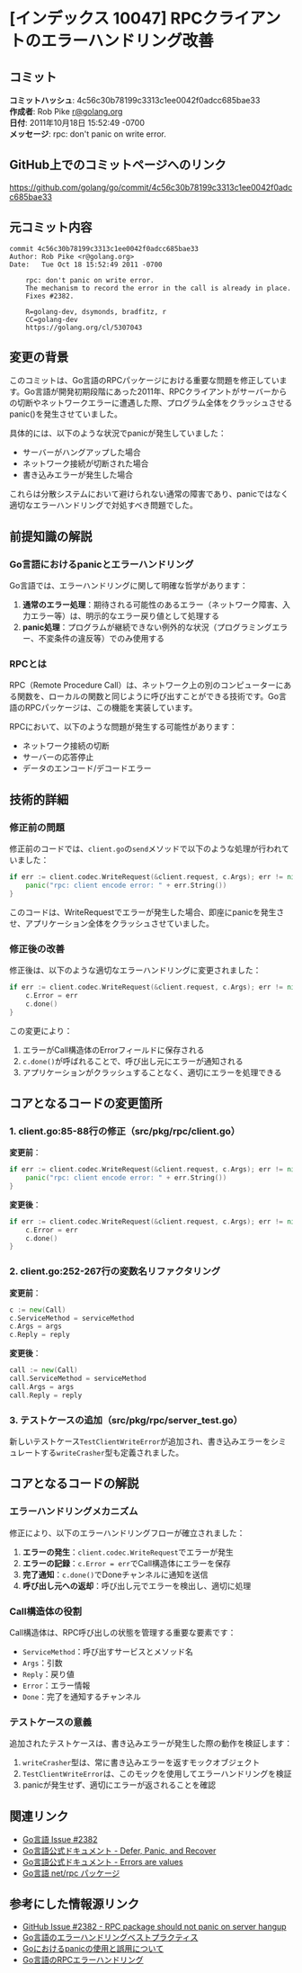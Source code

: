 # [インデックス 10047] RPCクライアントのエラーハンドリング改善

## コミット

**コミットハッシュ**: 4c56c30b78199c3313c1ee0042f0adcc685bae33  
**作成者**: Rob Pike <r@golang.org>  
**日付**: 2011年10月18日 15:52:49 -0700  
**メッセージ**: rpc: don't panic on write error.

## GitHub上でのコミットページへのリンク

https://github.com/golang/go/commit/4c56c30b78199c3313c1ee0042f0adcc685bae33

## 元コミット内容

```
commit 4c56c30b78199c3313c1ee0042f0adcc685bae33
Author: Rob Pike <r@golang.org>
Date:   Tue Oct 18 15:52:49 2011 -0700

    rpc: don't panic on write error.
    The mechanism to record the error in the call is already in place.
    Fixes #2382.
    
    R=golang-dev, dsymonds, bradfitz, r
    CC=golang-dev
    https://golang.org/cl/5307043
```

## 変更の背景

このコミットは、Go言語のRPCパッケージにおける重要な問題を修正しています。Go言語が開発初期段階にあった2011年、RPCクライアントがサーバーからの切断やネットワークエラーに遭遇した際、プログラム全体をクラッシュさせるpanic()を発生させていました。

具体的には、以下のような状況でpanicが発生していました：
- サーバーがハングアップした場合
- ネットワーク接続が切断された場合
- 書き込みエラーが発生した場合

これらは分散システムにおいて避けられない通常の障害であり、panicではなく適切なエラーハンドリングで対処すべき問題でした。

## 前提知識の解説

### Go言語におけるpanicとエラーハンドリング

Go言語では、エラーハンドリングに関して明確な哲学があります：

1. **通常のエラー処理**：期待される可能性のあるエラー（ネットワーク障害、入力エラー等）は、明示的なエラー戻り値として処理する
2. **panic処理**：プログラムが継続できない例外的な状況（プログラミングエラー、不変条件の違反等）でのみ使用する

### RPCとは

RPC（Remote Procedure Call）は、ネットワーク上の別のコンピューターにある関数を、ローカルの関数と同じように呼び出すことができる技術です。Go言語のRPCパッケージは、この機能を実装しています。

RPCにおいて、以下のような問題が発生する可能性があります：
- ネットワーク接続の切断
- サーバーの応答停止
- データのエンコード/デコードエラー

## 技術的詳細

### 修正前の問題

修正前のコードでは、`client.go`の`send`メソッドで以下のような処理が行われていました：

```go
if err := client.codec.WriteRequest(&client.request, c.Args); err != nil {
    panic("rpc: client encode error: " + err.String())
}
```

このコードは、WriteRequestでエラーが発生した場合、即座にpanicを発生させ、アプリケーション全体をクラッシュさせていました。

### 修正後の改善

修正後は、以下のような適切なエラーハンドリングに変更されました：

```go
if err := client.codec.WriteRequest(&client.request, c.Args); err != nil {
    c.Error = err
    c.done()
}
```

この変更により：
1. エラーがCall構造体のErrorフィールドに保存される
2. `c.done()`が呼ばれることで、呼び出し元にエラーが通知される
3. アプリケーションがクラッシュすることなく、適切にエラーを処理できる

## コアとなるコードの変更箇所

### 1. client.go:85-88行の修正（src/pkg/rpc/client.go）

**変更前**：
```go
if err := client.codec.WriteRequest(&client.request, c.Args); err != nil {
    panic("rpc: client encode error: " + err.String())
}
```

**変更後**：
```go
if err := client.codec.WriteRequest(&client.request, c.Args); err != nil {
    c.Error = err
    c.done()
}
```

### 2. client.go:252-267行の変数名リファクタリング

**変更前**：
```go
c := new(Call)
c.ServiceMethod = serviceMethod
c.Args = args
c.Reply = reply
```

**変更後**：
```go
call := new(Call)
call.ServiceMethod = serviceMethod
call.Args = args
call.Reply = reply
```

### 3. テストケースの追加（src/pkg/rpc/server_test.go）

新しいテストケース`TestClientWriteError`が追加され、書き込みエラーをシミュレートする`writeCrasher`型も定義されました。

## コアとなるコードの解説

### エラーハンドリングメカニズム

修正により、以下のエラーハンドリングフローが確立されました：

1. **エラーの発生**：`client.codec.WriteRequest`でエラーが発生
2. **エラーの記録**：`c.Error = err`でCall構造体にエラーを保存
3. **完了通知**：`c.done()`でDoneチャンネルに通知を送信
4. **呼び出し元への返却**：呼び出し元でエラーを検出し、適切に処理

### Call構造体の役割

Call構造体は、RPC呼び出しの状態を管理する重要な要素です：
- `ServiceMethod`：呼び出すサービスとメソッド名
- `Args`：引数
- `Reply`：戻り値
- `Error`：エラー情報
- `Done`：完了を通知するチャンネル

### テストケースの意義

追加されたテストケースは、書き込みエラーが発生した際の動作を検証します：

1. `writeCrasher`型は、常に書き込みエラーを返すモックオブジェクト
2. `TestClientWriteError`は、このモックを使用してエラーハンドリングを検証
3. panicが発生せず、適切にエラーが返されることを確認

## 関連リンク

- [Go言語 Issue #2382](https://github.com/golang/go/issues/2382)
- [Go言語公式ドキュメント - Defer, Panic, and Recover](https://go.dev/blog/defer-panic-and-recover)
- [Go言語公式ドキュメント - Errors are values](https://go.dev/blog/errors-are-values)
- [Go言語 net/rpc パッケージ](https://pkg.go.dev/net/rpc)

## 参考にした情報源リンク

- [GitHub Issue #2382 - RPC package should not panic on server hangup](https://github.com/golang/go/issues/2382)
- [Go言語のエラーハンドリングベストプラクティス](https://www.jetbrains.com/guide/go/tutorials/handle_errors_in_go/best_practices/)
- [Goにおけるpanicの使用と誤用について](https://eli.thegreenplace.net/2018/on-the-uses-and-misuses-of-panics-in-go/)
- [Go言語のRPCエラーハンドリング](https://jbrandhorst.com/post/grpc-errors/)